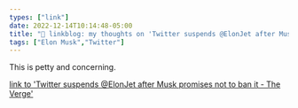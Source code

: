 ```yaml
---
types: ["link"]
date: 2022-12-14T10:14:48-05:00
title: "🔗 linkblog: my thoughts on 'Twitter suspends @ElonJet after Musk promises not to ban it - The Verge'"
tags: ["Elon Musk","Twitter"]
---
```

This is petty and concerning.  
 

[link to 'Twitter suspends @ElonJet after Musk promises not to ban it - The Verge'](https://www.theverge.com/2022/12/14/23508898/elonjet-twitter-ban-elon-musk-jet-tracker)
